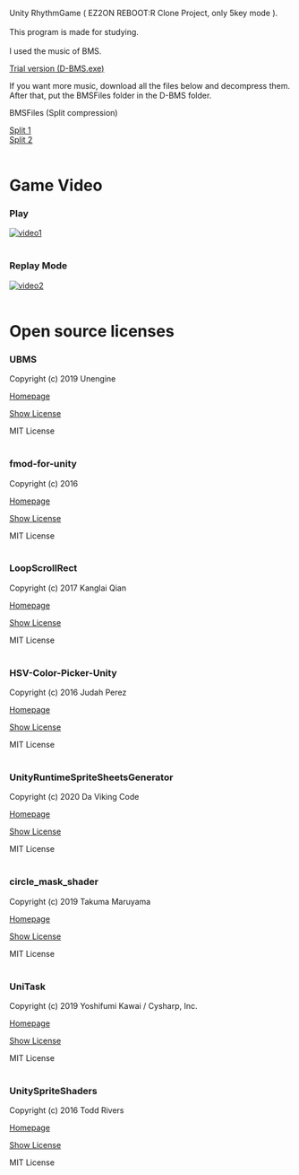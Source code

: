 Unity RhythmGame ( EZ2ON REBOOT:R Clone Project, only 5key mode ).<br/><br/>
This program is made for studying.<br/><br/>
I used the music of BMS.<br/>

[Trial version (D-BMS.exe)](https://drive.google.com/file/d/1bPIeGqKVwpJiHJMhRV8AARAron2z_uCG/view?usp=sharing) <br/>

If you want more music, download all the files below and decompress them.<br/>
After that, put the BMSFiles folder in the D-BMS folder.<br/>

BMSFiles (Split compression)

[Split 1](https://drive.google.com/file/d/1vT6pe2wiOZ-bwi-1gY9PEk4xyQ45M88C/view?usp=sharing)<br/>
[Split 2](https://drive.google.com/file/d/1HxrttzrgXJ5AM_R-XR7mFhP87chH79on/view?usp=sharing)<br/><br/>

# Game Video<br/>
### Play
[![video1](http://img.youtube.com/vi/I3bnBAneCA0/0.jpg)](https://www.youtube.com/watch?v=I3bnBAneCA0)<br/><br/>
### Replay Mode
[![video2](http://img.youtube.com/vi/jWs-XPdMy7g/0.jpg)](https://www.youtube.com/watch?v=jWs-XPdMy7g)<br/><br/>

# Open source licenses

### UBMS

Copyright (c) 2019 Unengine

[Homepage](https://github.com/Unengine/UBMS)

[Show License](https://github.com/Unengine/UBMS/blob/master/LICENSE)

MIT License
<br/><br/>
### fmod-for-unity

Copyright (c) 2016

[Homepage](https://github.com/fmod/fmod-for-unity)

[Show License](https://github.com/fmod/fmod-for-unity/blob/2.02/LICENSE)

MIT License
<br/><br/>
### LoopScrollRect

Copyright (c) 2017 Kanglai Qian

[Homepage](https://github.com/qiankanglai/LoopScrollRect)

[Show License](https://github.com/qiankanglai/LoopScrollRect/blob/master/LICENSE)

MIT License
<br/><br/>
### HSV-Color-Picker-Unity

Copyright (c) 2016 Judah Perez

[Homepage](https://github.com/judah4/HSV-Color-Picker-Unity)

[Show License](https://github.com/judah4/HSV-Color-Picker-Unity/blob/master/LICENSE)

MIT License
<br/><br/>
### UnityRuntimeSpriteSheetsGenerator

Copyright (c) 2020 Da Viking Code

[Homepage](https://github.com/DaVikingCode/UnityRuntimeSpriteSheetsGenerator)

[Show License](https://github.com/DaVikingCode/UnityRuntimeSpriteSheetsGenerator/blob/master/LICENSE.txt)

MIT License
<br/><br/>
### circle_mask_shader

Copyright (c) 2019 Takuma Maruyama

[Homepage](https://github.com/umm/circle_mask_shader)

[Show License](https://github.com/umm/circle_mask_shader/blob/master/LICENSE.txt)

MIT License
<br/><br/>
### UniTask

Copyright (c) 2019 Yoshifumi Kawai / Cysharp, Inc.

[Homepage](https://github.com/Cysharp/UniTask)

[Show License](https://github.com/Cysharp/UniTask/blob/master/LICENSE)

MIT License
<br/><br/>
### UnitySpriteShaders

Copyright (c) 2016 Todd Rivers

[Homepage](https://github.com/traggett/UnitySpriteShaders)

[Show License](https://github.com/traggett/UnitySpriteShaders/blob/master/LICENSE)

MIT License
